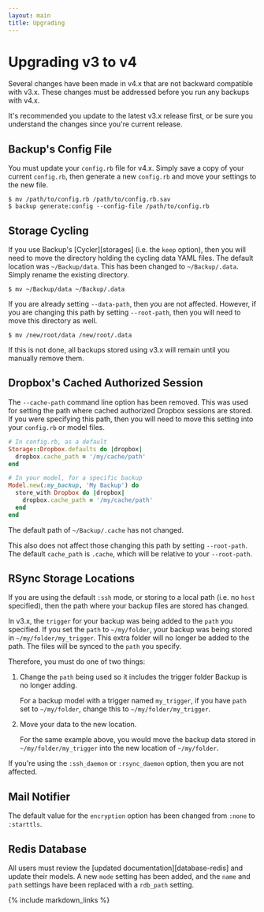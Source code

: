 ```yaml
---
layout: main
title: Upgrading
---
```


Upgrading v3 to v4
==================

Several changes have been made in v4.x that are not backward compatible with v3.x.
These changes must be addressed before you run any backups with v4.x.

It's recommended you update to the latest v3.x release first,
or be sure you understand the changes since you're current release.


Backup's Config File
--------------------

You must update your `config.rb` file for v4.x. Simply save a copy of your current `config.rb`,
then generate a new `config.rb` and move your settings to the new file.

    $ mv /path/to/config.rb /path/to/config.rb.sav
    $ backup generate:config --config-file /path/to/config.rb


Storage Cycling
---------------

If you use Backup's [Cycler][storages] (i.e. the `keep` option), then you will need to move the directory holding the
cycling data YAML files. The default location was `~/Backup/data`. This has been changed to `~/Backup/.data`. Simply
rename the existing directory.

    $ mv ~/Backup/data ~/Backup/.data

If you are already setting `--data-path`, then you are not affected. However, if you are changing this path by setting
`--root-path`, then you will need to move this directory as well.

    $ mv /new/root/data /new/root/.data

If this is not done, all backups stored using v3.x will remain until you manually remove them.

Dropbox's Cached Authorized Session
-----------------------------------

The `--cache-path` command line option has been removed. This was used for setting the path where cached authorized
Dropbox sessions are stored. If you were specifying this path, then you will need to move this setting into your
`config.rb` or model files.

```rb
# In config.rb, as a default
Storage::Dropbox.defaults do |dropbox|
  dropbox.cache_path = '/my/cache/path'
end

# In your model, for a specific backup
Model.new(:my_backup, 'My Backup') do
  store_with Dropbox do |dropbox|
    dropbox.cache_path = '/my/cache/path'
  end
end
```

The default path of `~/Backup/.cache` has not changed.

This also does not affect those changing this path by setting `--root-path`.
The default `cache_path` is `.cache`, which will be relative to your `--root-path`.


RSync Storage Locations
-----------------------

If you are using the default `:ssh` mode, or storing to a local path (i.e. no `host` specified),
then the path where your backup files are stored has changed.

In v3.x, the `trigger` for your backup was being added to the `path` you specified. If you set the `path` to
`~/my/folder`, your backup was being stored in `~/my/folder/my_trigger`. This extra folder will no longer be added to
the path. The files will be synced to the `path` you specify.

Therefore, you must do one of two things:

1. Change the `path` being used so it includes the trigger folder Backup is no longer adding.

    For a backup model with a trigger named `my_trigger`, if you have `path` set to `~/my/folder`, change this to
    `~/my/folder/my_trigger`.

2. Move your data to the new location.

    For the same example above, you would move the backup data stored in `~/my/folder/my_trigger` into the new location
    of `~/my/folder`.

If you're using the `:ssh_daemon` or `:rsync_daemon` option, then you are not affected.


Mail Notifier
-------------

The default value for the `encryption` option has been changed from `:none` to `:starttls`.


Redis Database
--------------

All users must review the [updated documentation][database-redis] and update their models. A new `mode` setting has been
added, and the `name` and `path` settings have been replaced with a `rdb_path` setting.


{% include markdown_links %}
